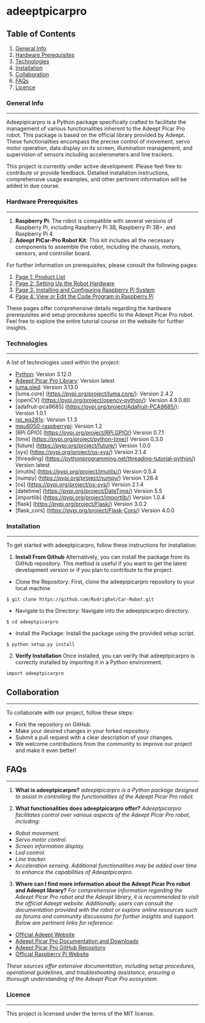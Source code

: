 # adeeptpicarpro

## Table of Contents
1. [General Info](#general-info)
2. [Hardware Prerequisites](#hardware-prerequisites)
3. [Technologies](#technologies)
4. [Installation](#installation)
4. [Collaboration](#collaboration)
5. [FAQs](#faqs)
6. [Licence](#licence)

### General Info
***
Adeepipicarpro is a Python package specifically crafted to facilitate the management of various functionalities inherent to the Adeept Picar Pro robot. This package is based on the official library provided by Adeept. These functionalities encompass the precise control of movement, servo motor operation, data display on its screen, illumination management, and supervision of sensors including accelerometers and line trackers.

This project is currently under active development. Please feel free to contribute or provide feedback. Detailed installation instructions, comprehensive usage examples, and other pertinent information will be added in due course.

### Hardware Prerequisites
***
1. **Raspberry Pi**: The robot is compatible with several versions of Raspberry Pi, including Raspberry Pi 3B, Raspberry Pi 3B+, and Raspberry Pi 4.
2. **Adeept PiCar-Pro Robot Kit**: This kit includes all the necessary components to assemble the robot, including the chassis, motors, sensors, and controller board.
 
For further information on prerequisites, please consult the following pages:

1. [Page 1: Product List](https://www.adeept.com/learn/tutorial-344.html)
2. [Page 2: Setting Up the Robot Hardware](https://www.adeept.com/learn/tutorial-361.html)
3. [Page 3: Installing and Configuring Raspberry Pi System](https://www.adeept.com/learn/tutorial-348.html)
4. [Page 4: View or Edit the Code Program in Raspberry Pi](https://www.adeept.com/learn/tutorial-349.html)

These pages offer comprehensive details regarding the hardware prerequisites and setup procedures specific to the Adeept Picar Pro robot. Feel free to explore the entire tutorial course on the website for further insights.

### Technologies
***
A list of technologies used within the project:

* [Python](https://www.python.org): Version 3.12.0
* [Adeept Picar Pro Library](https://github.com/adeept/adeept_picarpro): Version latest
* [luma.oled](https://pypi.org/project/luma.oled/): Version  3.13.0
* [luma.core] (https://pypi.org/project/luma.core/): Version 2.4.2
* [openCV] (https://pypi.org/project/opencv-python/): Version 4.9.0.80
* [adafruit-pca9685] (https://pypi.org/project/Adafruit-PCA9685/): Version 1.0.1
* [rpi_ws281x](https://pypi.org/project/rpi-ws281x/1.1.3/): Version 1.1.3
* [mpu6050-raspberrypi](https://pypi.org/project/mpu6050-raspberrypi/): Version 1.2
* [RPi.GPIO] (https://pypi.org/project/RPi.GPIO/) Version 0.7.1
* [time] (https://pypi.org/project/python-time/) Version 0.3.0
* [future] (https://pypi.org/project/future/) Version 1.0.0
* [sys] (https://pypi.org/project/os-sys/) Version 2.1.4
* [threading] (https://pythonprogramming.net/threading-tutorial-python/) Version latest
* [imutils] (https://pypi.org/project/imutils//) Version 0.5.4
* [numpy] (https://pypi.org/project/numpy/) Version 1.26.4
* [os] (https://pypi.org/project/os-sys/) Version 2.1.4
* [datetime] (https://pypi.org/project/DateTime/) Version 5.5
* [importlib] (https://pypi.org/project/importlib/) Version 1.0.4
* [flask] (https://pypi.org/project/Flask/) Version 3.0.2
* [flask_cors] (https://pypi.org/project/Flask-Cors/) Version 4.0.0

### Installation
***
To get started with adeeptpicarpro, follow these instructions for installation:

1. **Install From Github**
Alternatively, you can install the package from its GitHub repository. This method is useful if you want to get the latest development version or if you plan to contribute to the project.

* Clone the Repository: First, clone the adeepipicarpro repository to your local machine
```
$ git clone https://github.com/Rodrig0at/Car-Robot.git
```
* Navigate to the Directory: Navigate into the adeepipicarpro directory.
```
$ cd adeeptpicarpro
```
* Install the Package: Install the package using the provided setup script.
```
$ python setup.py install
```
2. **Verify Installation**
Once installed, you can verify that adeeptpicarpro is correctly installed by importing it in a Python environment.
```
import adeeptpicarpro
```

## Collaboration
***
To collaborate with our project, follow these steps:

* Fork the repository on GitHub.
* Make your desired changes in your forked repository.
* Submit a pull request with a clear description of your changes.
* We welcome contributions from the community to improve our project and make it even better!

## FAQs
***
1. **What is adeeptpicarpro?**
*adeeptpicarpro is a Python package designed to assist in controlling the functionalities of the Adeept Picar Pro robot.*

2. **What functionalities does adeeptpicarpro offer?**
*Adeeptpicarpro facilitates control over various aspects of the Adeept Picar Pro robot, including:*
* *Robot movement.*
* *Servo motor control.*
* *Screen information display.*
* *Led control.*
* *Line tracker.*
* *Acceleration sensing.*
*Additional functionalities may be added over time to enhance the capabilities of Adeeptpicarpro.*

3. **Where can I find more information about the Adeept Picar Pro robot and Adeept library?**
*For comprehensive information regarding the Adeept Picar Pro robot and the Adeept library, it is recommended to visit the official Adeept website. Additionally, users can consult the documentation provided with the robot or explore online resources such as forums and community discussions for further insights and support. Below are pertinent links for reference:*

- [Official Adeept Website](https://www.adeept.com/)
- [Adeept Picar Pro Documentation and Downloads](https://www.adeept.com/learn/detail-50.html)
- [Adeept Picar Pro GitHub Repository](https://github.com/adeept/adeept_picarpro/)
- [Official Raspberry Pi Website](https://www.raspberrypi.org/downloads/)

*These sources offer extensive documentation, including setup procedures, operational guidelines, and troubleshooting assistance, ensuring a thorough understanding of the Adeept Picar Pro ecosystem.*

### Licence
***
This project is licensed under the terms of the MIT license.
